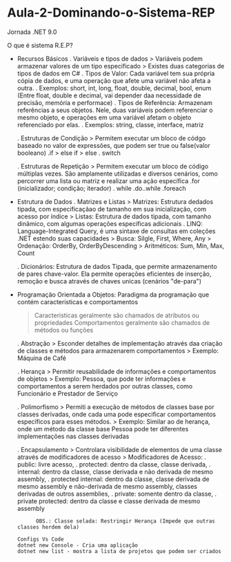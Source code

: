 # Aula-2-Dominando-o-Sistema-REP
Jornada .NET 9.0

O que é sistema R.E.P?
- Recursos Básicos
	. Variáveis e tipos de dados
		> Variáveis podem armazenar valores de um tipo especificado
		> Existes duas categorias de tipos de dados em C#
			. Tipos de Valor: Cada variável tem sua própria cópia de dados, e uma operação que afete uma variável não afeta a outra.
			. Exemplos: short, int, long, float, double, decimal, bool, enum
			(Entre float, double e decimal, vai depender daa necessidade de precisão, memória e performace)
			. Tipos de Referência: Armazenam referências a seus objetos. Nele, duas variáveis podem referenciar o mesmo objeto, e operações em uma variável afetam o objeto referenciado por elas.
			. Exemplos: string, classe, interface, matriz

	. Estruturas de Condição
		> Permitem executar um bloco de códgo baseado no valor de expressões, que podem ser true ou false(valor booleano)
			.if > else if > else
			. switch

	. Estruturas de Repetição
		> Permitem executar um bloco de código múltiplas vezes. São amplamente utilizadas e diversos cenários, como percorrer uma lista ou matriz e realizar uma ação específica
			.for (inicializador; condição; iterador)
			. while
			.do..while
			.foreach

- Estrutura de Dados
	. Matrizes e Listas
		> Matrizes: Estrutura dedados tipada, com especificaçãao de tamanho em sua inicialização, com acesso por índice
		> Listas: Estrutura de dados tipada, com tamanho dinâmico, com algumas operações específicas adicionais
			. LINQ: Language-Integrated Query, é uma sintaxe de consultas em coleções .NET estendo suas capacidades
				> Busca: Silgle, First, Where, Any
				> Ordenação: OrderBy, OrderByDescending
				> Aritméticos: Sum, Min, Max, Count
				
	. Dicionários: Estrutura de dados Tipada, que permite armazenamento de pares chave-valor. Ela permite operações eficientes de inserção, remoção e busca através de chaves unicas (cenários "de-para")
		

- Programação Orientada a Objetos: Paradigma da programação que contém caracteristicas e comportamentos
	> Caracteristicas geralmente são chamados de atributos ou propriedades
	> Comportamentos geralmente são chamados de métodos ou funções
	
	. Abstração
		> Esconder detalhes de implementação através daa criação de classes e métodos para armazenarem comportamentos
		> Exemplo: Máquina de Café
		
	. Herança
		> Permitir reusabilidade de informações e comportamentos de objetos
		> Exemplo: Pessoa, que pode ter informações e comportamentos a serem herdados por outras classes, como Funcionário e Prestador de Serviço
		
	. Polimorfismo
		> Permiti a execução de métodos de classes base por classes derivadas, onde cada uma pode especificar comportamentos específicos para esses métodos.
		> Exemplo: Similar ao de herança, onde um método da classe base Pessoa pode ter diferentes implementações nas classes derivadas
		
	. Encapsulamento
		> Controlara visibilidade de elementos de uma classe através de modificadores de acesso
		> Modificadores de Acesso:
			. public: livre acesso, 
			. protected: dentro da classe, classe derivada, 
			. internal: dentro da classe, classe derivada e não derivada de mesmo assembly, 
			. protected internal: dentro da classe, classe derivada de mesmo assembly e não-derivada de mesmo assembly, classes derivadas de outros assemblies,
			. private: somente dentro da classe, 
			. private protected: dentro da classe e classe derivada de mesmo assembly

			OBS.: Classe selada: Restringir Herança (Impede que outras classes herdem dela)

      Configs Vs Code
      dotnet new Console - Cria uma aplicação 
      dotnet new list - mostra a lista de projetos que podem ser criados
